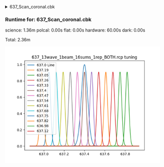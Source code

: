 <details><summary>637_Scan_coronal.cbk</summary><blockquote><pre><details><summary>Exposure_80.rcp</summary><blockquote><pre>exposure 80
</pre></blockquote></details><details><summary>637_FW.rcp</summary><blockquote><pre>prefilterrange 637
</pre></blockquote></details><details><summary>setupObserving.rcp</summary><blockquote><pre>shut in
cover out
calib	out
occ		in
diffuser out
shut	out
</pre></blockquote></details><details><summary>637_13wave_1beam_16sums_1rep_BOTH.rcp</summary><blockquote><pre>data	tcam	both	 636.98	   16
data	tcam	both	 637.05	   16
data	tcam	both	 637.12	   16
data	tcam	both	 637.19	   16
data	tcam	both	 637.26	   16
data	tcam	both	 637.33	   16
data	tcam	both	 637.40	   16
data	tcam	both	 637.47	   16
data	tcam	both	 637.54	   16
data	tcam	both	 637.61	   16
data	tcam	both	 637.68	   16
data	tcam	both	 637.75	   16
data	tcam	both	 637.82	   16
</pre></blockquote></details><details><summary>setupDark.rcp</summary><blockquote><pre>shut	in
</pre></blockquote></details></pre></blockquote></details><h3>Runtime for: 637_Scan_coronal.cbk     </h3>

  science: 1.36m  polcal: 0.00s  flat: 0.00s  hardware: 60.00s  dark: 0.00s

  Total: 2.36m


 ![637_13wave_1beam_16sums_1rep_BOTH.rcp](tuningplots\\637_13wave_1beam_16sums_1rep_BOTH.rcp.png)